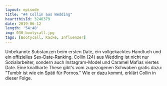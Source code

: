 ```yaml
---
layout: episode
title: "#4 Collin aus Wedding"
heartthisId: 3246379
date: 2019-06-12
length: '54:48'
img: 030-bootycall.jpg
tags: [Bootycall, Kacke, Influenzer]
---
```

Unbekannte Substanzen beim ersten Date, ein vollgekacktes Handtuch und ein offizielles Sex-Date-Ranking. Collin (24) aus Wedding ist nicht nur Sozialarbeiter, sondern auch Instagram-Model und Caramel Mafias viertes Date. Eine knallharte These gibt's vom zugezogenen Schwaben gratis dazu: "Tumblr ist wie ein Späti für Pornos." Wie er dazu kommt, erklärt Collin in dieser Folge.